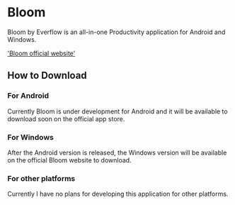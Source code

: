 
# Bloom

Bloom by Everflow is an all-in-one Productivity application for Android and Windows.

['Bloom official website'](https://bloomproductive.framer.website/)

## How to Download

### For Android

Currently Bloom is under development for Android and it will be available to download soon on the official app store.

### For Windows
After the Android version is released, the Windows version will be available on the official Bloom website to download.

### For other platforms

Currently I have no plans for developing this application for other platforms.
